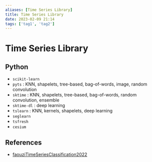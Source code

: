 ```yaml
---
aliases: [Time Series Library]
title: Time Series Library
date: 2023-02-09 21:14
tags: ['tag1', 'tag2']
---
```


# Time Series Library

## Python

- `scikit-learn`
- `pyts` : KNN, shapelets, tree-based, bag-of-words, image, random convolution
- `sktime` : KNN, shapelets, tree-based, bag-of-words, random convolution, ensemble
- `sktime-dl` : deep learning
- `tslearn` : KNN, kernels, shapelets, deep learning
- `seglearn`
- `tsfresh`
- `cesium`

## References

- [faouziTimeSeriesClassification2022](../zotero/faouziTimeSeriesClassification2022.md)
